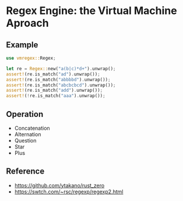 # Regex Engine: the Virtual Machine Aproach

## Example
```rust
use vmregex::Regex;

let re = Regex::new("a(b|c)*d+").unwrap();
assert!(re.is_match("ad").unwrap());
assert!(re.is_match("abbbbd").unwrap());
assert!(re.is_match("abcbcbcd").unwrap());
assert!(re.is_match("add").unwrap());
assert!(!re.is_match("aaa").unwrap());
```

## Operation
- Concatenation
- Alternation
- Question
- Star
- Plus

## Reference
- https://github.com/ytakano/rust_zero
- https://swtch.com/~rsc/regexp/regexp2.html
